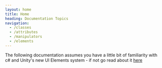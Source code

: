 ```yaml
---
layout: home
title: Home
heading: Documentation Topics
navigation:
  - /classes
  - /attributes
  - /manipulators
  - /elements
---
```


The following documentation assumes you have a little bit of familiarity with c# and Unity's new UI Elements system - if not go read about it [here](https://docs.unity3d.com/Manual/UIElements.html)

